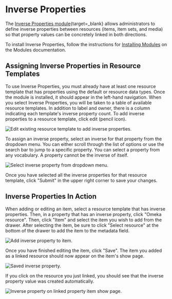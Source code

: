 # Inverse Properties

The [Inverse Properties module](https://omeka.org/s/modules/InverseProperties/){target=_blank} allows administrators to define inverse properties between resources (items, item sets, and media) so that property values can be concretely linked in both directions. 

To install Inverse Properties, follow the instructions for [Installing Modules](https://omeka.org/s/docs/user-manual/modules/#installing-modules) on the Modules documentation.

## Assigning Inverse Properties in Resource Templates

To use Inverse Properties, you must already have at least one resource template that has properties using the default or resource data types. Once the module is installed, it should appear in the left-hand navigation. When you select Inverse Properties, you will be taken to a table of available resource templates. In addition to label and owner, there is a column indicating each template's inverse property count. To add inverse properties to a resource template, click edit (pencil icon).

![Edit existing resource template to add inverse properties.](modulesfiles/inverseProperties_edit.png)

To assign an inverse property, select an inverse for that property from the dropdown menu. You can either scroll through the list of options or use the search bar to jump to a specific property. You can select a property from any vocabulary. A property cannot be the inverse of itself.

![Select inverse property from dropdown menu.](modulesfiles/inverseProperties_dropdown.png)

Once you have selected all the inverse properties for that resource template, click "Submit" in the upper right corner to save your changes.

## Inverse Properties In Action

When adding or editing an item, select a resource template that has inverse properties. Then, in a property that has an inverse property,  click "Omeka resource". Then, click "Item" and select the item you wish to add from the drawer. After selecting the item, be sure to click "Select resource" at the bottom of the drawer to add the item to the metadata field.

![Add inverse property to item.](modulesfiles/inverseProperties_add.png)

Once you have finished editing the item, click "Save". The item you added as a linked resource should now appear on the item's show page.

![Saved inverse property.](modulesfiles/inverseProperties_itemShow.png)

If you click on the resource you just linked, you should see that the inverse property value was created automatically.

![Inverse property on linked property item show page.](modulesfiles/inverseProperties_linkedProperty.png)
